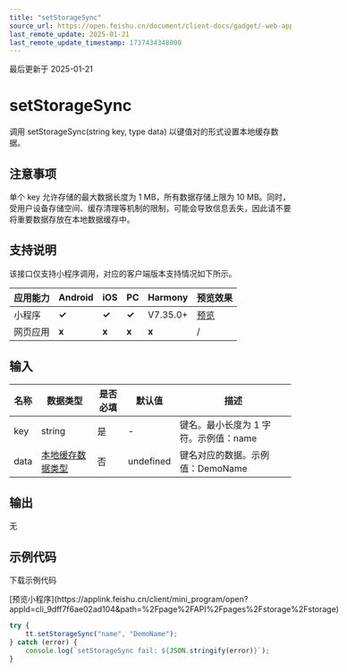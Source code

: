 ```yaml
---
title: "setStorageSync"
source_url: https://open.feishu.cn/document/client-docs/gadget/-web-app-api/cache/setstoragesync
last_remote_update: 2025-01-21
last_remote_update_timestamp: 1737434348000
---
```

最后更新于 2025-01-21

# setStorageSync

调用 setStorageSync(string key, type data) 以键值对的形式设置本地缓存数据。

## 注意事项

单个 key 允许存储的最大数据长度为 1 MB，所有数据存储上限为 10 MB。同时，受用户设备存储空间、缓存清理等机制的限制，可能会导致信息丢失，因此请不要将重要数据存放在本地数据缓存中。

## 支持说明

该接口仅支持小程序调用，对应的客户端版本支持情况如下所示。

应用能力 | Android | iOS | PC | Harmony | 预览效果
--- | --- | --- | --- | --- | ---
小程序 | **✓** | **✓** | **✓** | V7.35.0+ | [预览](https://applink.feishu.cn/client/mini_program/open?appId=cli_9dff7f6ae02ad104&path=%2Fpage%2FAPI%2Fpages%2Fstorage%2Fstorage)
网页应用 | **x** | **x** | **x** | **x** | /

## 输入

名称 | 数据类型 | 是否必填 | 默认值 | 描述
--- | --- | --- | --- | ---
key | string | 是 | \- | 键名。最小长度为 1 字符。示例值：name
data | [本地缓存数据类型](https://open.feishu.cn/document/uYjL24iN/uMTOz4yM5MjLzkzM) | 否 | undefined | 键名对应的数据。示例值：DemoName

## 输出

无

## 示例代码

<md-download-code href="https://open.feishu.cn/document/uYjL24iN/uYDM04iNwQjL2ADN" mobileDisplay="none">下载示例代码</md-download-code>

<div style="display: flex">
     [预览小程序](https://applink.feishu.cn/client/mini_program/open?appId=cli_9dff7f6ae02ad104&path=%2Fpage%2FAPI%2Fpages%2Fstorage%2Fstorage)

</div> 

```js
try {
    tt.setStorageSync("name", "DemoName");
} catch (error) {
    console.log(`setStorageSync fail: ${JSON.stringify(error)}`);
}
```
